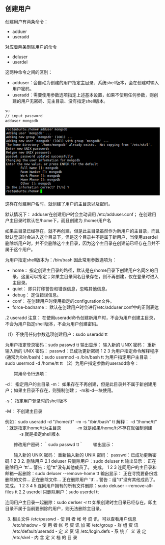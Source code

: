 ## 创建用户
创建用户有两条命令：
- adduer
- useradd

对应着两条删除用户的命令
- deluser
- userdel
 
这两种命令之间的区别： 
- adduser：会自动为创建的用户指定主目录、系统shell版本，会在创建时输入用户密码。 
- useradd：需要使用参数选项指定上述基本设置，如果不使用任何参数，则创建的用户无密码、无主目录、没有指定shell版本。

```
su
// input password
adduser mongodb
```
![](ubuntu/images/adduser.png)

这样在创建用户名时，就创建了用户的主目录以及密码。

默认情况下： 
adduser在创建用户时会主动调用 /etc/adduser.conf； 
在创建用户主目录时默认在/home下，而且创建为 /home/用户名

如果主目录已经存在，就不再创建，但是此主目录虽然作为新用户的主目录，而且默认登录时会进入这个目录下，但是这个目录并不是属于新用户，当使用userdel删除新用户时，并不会删除这个主目录，因为这个主目录在创建前已经存在且并不属于这个用户。

为用户指定shell版本为：/bin/bash 
因此常用参数选项为：

- home： 指定创建主目录的路径，默认是在/home目录下创建用户名同名的目录，这里可以指定；如果主目录同名目录存在，则不再创建，仅在登录时进入主目录。
- quiet： 即只打印警告和错误信息，忽略其他信息。
- debug： 定位错误信息。
- conf： 在创建用户时使用指定的configuration文件。
- force-badname： 默认在创建用户时会进行/etc/adduser.conf中的正则表达


.2 useradd
注意： 在使用useradd命令创建新用户时，不会为用户创建主目录，不会为用户指定shell版本，不会为用户创建密码。

（1）不使用任何参数选项创建用户：sudo useradd tt

为用户指定登录密码：sudo passwd tt 
输出显示：
输入新的 UNIX 密码： 
重新输入新的 UNIX 密码： 
passwd：已成功更新密码
1
2
3
为用户指定命令解释程序(通常为/bin/bash)：sudo usermod -s /bin/bash tt
为用户指定用户主目录：sudo usermod -d /home/tt tt
（2）为用户指定参数的useradd命令：

　　常用命令行选项：

-d： 指定用户的主目录
-m： 如果存在不再创建，但是此目录并不属于新创建用户；如果主目录不存在，则强制创建； -m和-d一块使用。

-s： 指定用户登录时的shell版本

-M： 不创建主目录

例如：sudo useradd -d "/home/tt" -m -s "/bin/bash" tt 
解释： -d “/home/tt” ：就是指定/home/tt为主目录 
　　　 -m 就是如果/home/tt不存在就强制创建 
　　　 -s 就是指定shell版本

　　修改用户密码：｀sudo passwd tt｀ 
　　输出显示：

　　输入新的 UNIX 密码： 
   重新输入新的 UNIX 密码： 
   passwd：已成功更新密码
1
2
3
2. 删除用户
2.1 deluser
只删除用户：sudo deluser tt 
输出显示：
正在删除用户 'tt'...
警告：组"tt"没有其他成员了。
完成。
1
2
3
连同用户的主目录和邮箱一起删除：sudo deluser --remove-home tt 
输出显示：
正在寻找要备份或删除的文件...
正在删除文件...
正在删除用户 'tt'...
警告：组"tt"没有其他成员了。
完成。
1
2
3
4
5
连同用户拥有的所有文件删除：sudo deluser --remove-all-files tt
2.2 userdel
只删除用户：sudo userdel tt

连同用户主目录一起删除：sudo derlser -r tt 
如果创建时主目录已经存在，即主目录不属于当前要删除的用户，则无法删除主目录。

3. 相关文件
/etc/passwd - 使 用 者 帐 号 资 讯，可以查看用户信息
/etc/shadow - 使 用 者 帐 号 资 讯 加 密
/etc/group - 群 组 资 讯
/etc/default/useradd - 定 义 资 讯
/etc/login.defs - 系 统 广 义 设 定
/etc/skel - 内 含 定 义 档 的 目 录


